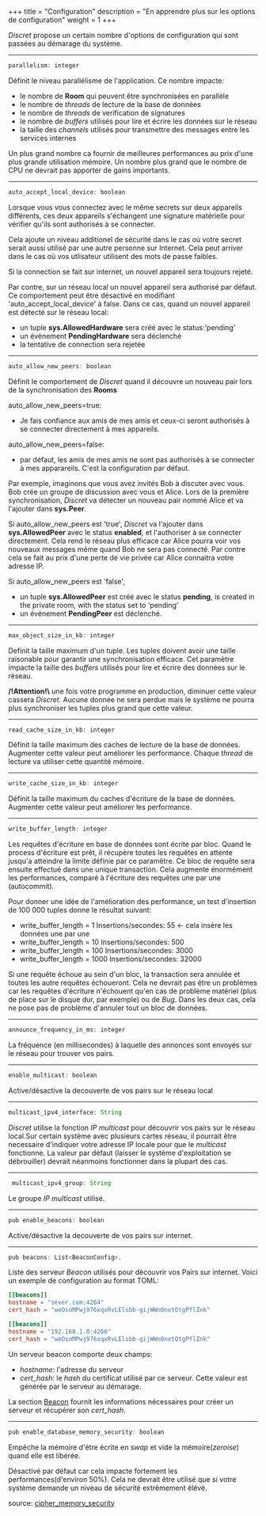 +++
title = "Configuration"
description = "En apprendre plus sur les options de configuration"
weight = 1
+++

*Discret* propose un certain nombre d'options de configuration qui sont passées au démarage du système.

---

```js
parallelism: integer
```
Définit le niveau parallélisme de l'application. Ce nombre impacte:
- le nombre de **Room** qui peuvent être synchronisées en parallèle
- le nombre de *threads* de lecture de la base de données
- le nombre de *threads* de verification de signatures
- le nombre de *buffers* utilisés pour lire et écrire les données sur le réseau
- la taille des *channels* utilisés pour transmettre des messages entre les services internes

Un plus grand nombre ca fournir de meilleures performances au prix d'une plus grande utilisation mémoire. Un nombre plus grand que le nombre de CPU ne devrait pas apporter de gains importants.

---

```js
auto_accept_local_device: boolean
```
Lorsque vous vous connectez avec le même secrets sur deux appareils différents, ces deux appareils s'échangent une signature matérielle pour vérifier qu'ils sont authorisés à se connecter. 

Cela ajoute un niveau additionel de sécurité dans le cas où votre secret serait aussi utilisé par une autre personne sur Internet. Cela peut arriver dans le cas où vos utlisateur utilisent des mots de passe faibles. 

Si la connection se fait sur internet, un nouvel appareil sera toujours rejeté.
  
Par contre, sur un réseau local un nouvel appareil sera authorisé par défaut. Ce comportement peut être désactivé en modifiant 'auto_accept_local_device' à false.
Dans ce cas, quand un nouvel appareil est détecté sur le réseau local:
- un tuple **sys.AllowedHardware** sera créé avec le status:'pending'
- un évènement **PendingHardware** sera déclenché
- la tentative de connection sera rejetée

---

```js
auto_allow_new_peers: boolean
```
Définit le comportement de *Discret* quand il découvre un nouveau pair lors de la synchronisation des **Rooms**

auto_allow_new_peers=true:
- Je fais confiance aux amis de mes amis et ceux-ci seront authorisés à se connecter directement à mes appareils. 

auto_allow_new_peers=false:
- par défaut, les amis de mes amis ne sont pas authorisés à se connecter à mes apparareils. C'est la configuration par défaut.

Par exemple, imaginons que vous avez invités Bob à discuter avec vous. Bob crée un groupe de discussion avec vous et Alice. Lors de la première synchronisation, *Discret*  va détecter un nouveau pair nommé Alice et va l'ajouter dans **sys.Peer**.

Si  auto_allow_new_peers est 'true', *Discret* va l'ajouter dans **sys.AllowedPeer** avec le status **enabled**, et l'authoriser à se connecter directement. Cela rend le réseau plus efficace car Alice pourra voir vos nouveaux messages même quand Bob ne sera pas connecté. Par contre cela se fait au prix d'une perte de vie privée car Alice connaitra votre adresse IP. 

Si auto_allow_new_peers est 'false',
- un tuple **sys.AllowedPeer** est créé avec le status **pending**, is created in the private room, with the status set to 'pending'
- un événement **PendingPeer** est déclenché.
    
---

```js
max_object_size_in_kb: integer
```   
Definit la taille maximum d'un tuple. Les tuples doivent avoir une taille raisonable pour garantir une synchronisation efficace.
Cet paramètre impacte la taille des *buffers* utilisés pour lire et écrire des données sur le réseau.

**/!Attention!\\** une fois votre programme en production, diminuer cette valeur cassera *Discret*. Aucune donnée ne sera perdue mais le système ne pourra plus synchroniser les tuples plus grand que cette valeur.

---

```js    
read_cache_size_in_kb: integer
```
Définit la taille maximum des caches de lecture de la base de données. Augmenter cette valeur peut améliorer les performance. Chaque *thread* de lecture va utiliser cette
quantité mémoire.

---

```js  
write_cache_size_in_kb: integer
```
Définit la taille maximum du caches d'écriture de la base de données. Augmenter cette valeur peut améliorer les performance.

---
    
```js 
write_buffer_length: integer
```
Les requêtes d'écriture en base de données sont écrite par bloc. Quand le process d'écriture est prêt, il récupère toutes les requêtes en attente jusqu'a atteindre la limite définie par ce paramêtre. Ce bloc de requête sera ensuite effectué dans une unique transaction. Cela augmente énormément les performances, comparé à l'écriture des requêtes une par une (autocommit).

Pour donner une idée de l'amélioration des performance, un test d'insertion de 100 000 tuples donne le résultat suivant:
- write_buffer_length = 1       Insertions/secondes: 55  <- cela insère les données une par une
- write_buffer_length = 10      Insertions/secondes: 500
- write_buffer_length = 100     Insertions/secondes: 3000
- write_buffer_length = 1000    Insertions/secondes: 32000

Si une requête échoue au sein d'un bloc, la transaction sera annulée et toutes les autre requêtes échoueront. Cela ne devrait pas être un problèmes car les requêtes d'écriture n'échouent qu'en cas de problème matériel (plus de place sur le disque dur, par exemple) ou de *Bug*. Dans les deux cas, cela ne pose pas de problème d'annuler tout un bloc de données.

---    

```js 
announce_frequency_in_ms: integer
```
La fréquence (en millisecondes) à laquelle des annonces sont envoyés sur le réseau pour trouver vos pairs.
    
---

```js 
enable_multicast: boolean
```   
Active/désactive la decouverte de vos pairs sur le réseau local

---

```js 
multicast_ipv4_interface: String
```   
*Discret* utilise la fonction *IP multicast* pour découvrir vos pairs sur le réseau local.Sur certain système avec plusieurs cartes réseau, il pourrait être necessaire d'indiquer votre adresse IP locale pour que le *multicast* fonctionne. La valeur par défaut (laisser le système d'exploitation se débrouiller) devrait néanmoins fonctionner dans la plupart des cas. 

---

```js 
 multicast_ipv4_group: String
``` 
Le groupe *IP multicast* utilisé. 

---

```js 
pub enable_beacons: boolean
```
Active/désactive la decouverte de vos pairs  sur internet.

---

```js  
pub beacons: List<BeaconConfig>,
```
Liste des serveur *Beacon* utilisés pour découvrir vos Pairs sur internet. Voici un exemple de configuration au format TOML:
```toml 
[[beacons]]
hostname = "sever.com:4264"
cert_hash = "weOsoMPwj976xqxRvLElsbb-gijWWn0netOtgPflZnk"

[[beacons]]
hostname = "192.168.1.8:4266"
cert_hash = "weOsoMPwj976xqxRvLElsbb-gijWWn0netOtgPflZnk"
```

Un serveur beacon comporte deux champs:
- *hostname*: l'adresse du serveur
- *cert_hash*: le *hash* du certificat utilisé par ce serveur. Cette valeur est générée par le serveur au démarage.

La section [Beacon](@/learn/configuration/beacon.fr.md) fournit les informations nécessaires pour créer un serveur et récupérer son *cert_hash*.

---
    
```js      
pub enable_database_memory_security: boolean
```
Empêche la mémoire d'être écrite en *swap* et vide la mémoire(*zeroise*) quand elle est libérée.

Désactivé par défaut car cela impacte fortement les performances(d'environ 50%). Cela ne devrait être utilisé que si votre système demande un niveau de sécurité extrêmement élévé.

source: [cipher_memory_security](https://discuss.zetetic.net/t/what-is-the-purpose-of-pragma-cipher-memory-security/3953)
